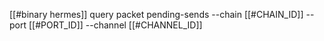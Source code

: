 [[#binary hermes]] query packet pending-sends --chain [[#CHAIN_ID]] --port [[#PORT_ID]] --channel [[#CHANNEL_ID]]

